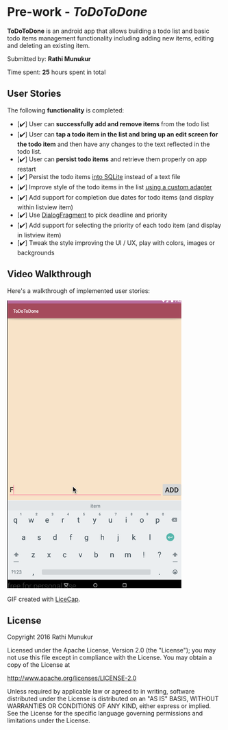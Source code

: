 # Pre-work - *ToDoToDone*

**ToDoToDone** is an android app that allows building a todo list and basic todo items management functionality including adding new items, editing and deleting an existing item.

Submitted by: **Rathi Munukur**

Time spent: **25** hours spent in total

## User Stories

The following **functionality** is completed:

* [✔️] User can **successfully add and remove items** from the todo list
* [✔️] User can **tap a todo item in the list and bring up an edit screen for the todo item** and then have any changes to the text reflected in the todo list.
* [✔️] User can **persist todo items** and retrieve them properly on app restart
* [✔️] Persist the todo items [into SQLite](http://guides.codepath.com/android/Persisting-Data-to-the-Device#sqlite) instead of a text file
* [✔️] Improve style of the todo items in the list [using a custom adapter](http://guides.codepath.com/android/Using-an-ArrayAdapter-with-ListView)
* [✔️] Add support for completion due dates for todo items (and display within listview item)
* [✔️] Use [DialogFragment](http://guides.codepath.com/android/Using-DialogFragment) to pick deadline and priority
* [✔️] Add support for selecting the priority of each todo item (and display in listview item)
* [✔️] Tweak the style improving the UI / UX, play with colors, images or backgrounds




## Video Walkthrough 

Here's a walkthrough of implemented user stories:

<img src='https://raw.githubusercontent.com/rathim/ToDoToDone/master/ToDoToDone2.gif' title='Video Walkthrough' width='' alt='Video Walkthrough' />

GIF created with [LiceCap](http://www.cockos.com/licecap/).

## License

Copyright 2016 Rathi Munukur

Licensed under the Apache License, Version 2.0 (the "License");
you may not use this file except in compliance with the License.
You may obtain a copy of the License at

http://www.apache.org/licenses/LICENSE-2.0

Unless required by applicable law or agreed to in writing, software
distributed under the License is distributed on an "AS IS" BASIS,
WITHOUT WARRANTIES OR CONDITIONS OF ANY KIND, either express or implied.
See the License for the specific language governing permissions and
limitations under the License.
